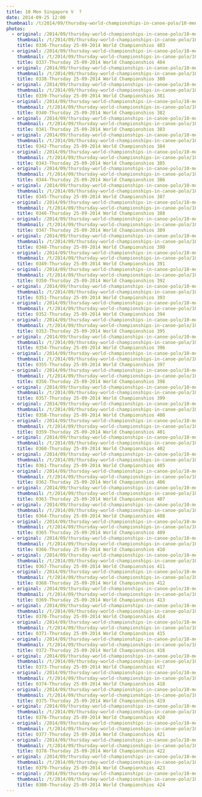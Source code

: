 ```yaml
---
title: 10 Men Singapore V  ?
date: 2014-09-25 12:00
thumbnail: /t/2014/09/thursday-world-championships-in-canoe-polo/10-men-singapore-v/0336-thursday-25-09-2014-world-championshios-403.jpg
photos:
  - original: /2014/09/thursday-world-championships-in-canoe-polo/10-men-singapore-v/0336-thursday-25-09-2014-world-championshios-403.jpg
    thumbnail: /t/2014/09/thursday-world-championships-in-canoe-polo/10-men-singapore-v/0336-thursday-25-09-2014-world-championshios-403.jpg
    title: 0336-Thursday 25-09-2014 World Championshios 403
  - original: /2014/09/thursday-world-championships-in-canoe-polo/10-men-singapore-v/0337-thursday-25-09-2014-world-championshios-404.jpg
    thumbnail: /t/2014/09/thursday-world-championships-in-canoe-polo/10-men-singapore-v/0337-thursday-25-09-2014-world-championshios-404.jpg
    title: 0337-Thursday 25-09-2014 World Championshios 404
  - original: /2014/09/thursday-world-championships-in-canoe-polo/10-men-singapore-v/0338-thursday-25-09-2014-world-championshios-380.jpg
    thumbnail: /t/2014/09/thursday-world-championships-in-canoe-polo/10-men-singapore-v/0338-thursday-25-09-2014-world-championshios-380.jpg
    title: 0338-Thursday 25-09-2014 World Championshios 380
  - original: /2014/09/thursday-world-championships-in-canoe-polo/10-men-singapore-v/0339-thursday-25-09-2014-world-championshios-381.jpg
    thumbnail: /t/2014/09/thursday-world-championships-in-canoe-polo/10-men-singapore-v/0339-thursday-25-09-2014-world-championshios-381.jpg
    title: 0339-Thursday 25-09-2014 World Championshios 381
  - original: /2014/09/thursday-world-championships-in-canoe-polo/10-men-singapore-v/0340-thursday-25-09-2014-world-championshios-382.jpg
    thumbnail: /t/2014/09/thursday-world-championships-in-canoe-polo/10-men-singapore-v/0340-thursday-25-09-2014-world-championshios-382.jpg
    title: 0340-Thursday 25-09-2014 World Championshios 382
  - original: /2014/09/thursday-world-championships-in-canoe-polo/10-men-singapore-v/0341-thursday-25-09-2014-world-championshios-383.jpg
    thumbnail: /t/2014/09/thursday-world-championships-in-canoe-polo/10-men-singapore-v/0341-thursday-25-09-2014-world-championshios-383.jpg
    title: 0341-Thursday 25-09-2014 World Championshios 383
  - original: /2014/09/thursday-world-championships-in-canoe-polo/10-men-singapore-v/0342-thursday-25-09-2014-world-championshios-384.jpg
    thumbnail: /t/2014/09/thursday-world-championships-in-canoe-polo/10-men-singapore-v/0342-thursday-25-09-2014-world-championshios-384.jpg
    title: 0342-Thursday 25-09-2014 World Championshios 384
  - original: /2014/09/thursday-world-championships-in-canoe-polo/10-men-singapore-v/0343-thursday-25-09-2014-world-championshios-385.jpg
    thumbnail: /t/2014/09/thursday-world-championships-in-canoe-polo/10-men-singapore-v/0343-thursday-25-09-2014-world-championshios-385.jpg
    title: 0343-Thursday 25-09-2014 World Championshios 385
  - original: /2014/09/thursday-world-championships-in-canoe-polo/10-men-singapore-v/0344-thursday-25-09-2014-world-championshios-386.jpg
    thumbnail: /t/2014/09/thursday-world-championships-in-canoe-polo/10-men-singapore-v/0344-thursday-25-09-2014-world-championshios-386.jpg
    title: 0344-Thursday 25-09-2014 World Championshios 386
  - original: /2014/09/thursday-world-championships-in-canoe-polo/10-men-singapore-v/0345-thursday-25-09-2014-world-championshios-387.jpg
    thumbnail: /t/2014/09/thursday-world-championships-in-canoe-polo/10-men-singapore-v/0345-thursday-25-09-2014-world-championshios-387.jpg
    title: 0345-Thursday 25-09-2014 World Championshios 387
  - original: /2014/09/thursday-world-championships-in-canoe-polo/10-men-singapore-v/0346-thursday-25-09-2014-world-championshios-388.jpg
    thumbnail: /t/2014/09/thursday-world-championships-in-canoe-polo/10-men-singapore-v/0346-thursday-25-09-2014-world-championshios-388.jpg
    title: 0346-Thursday 25-09-2014 World Championshios 388
  - original: /2014/09/thursday-world-championships-in-canoe-polo/10-men-singapore-v/0347-thursday-25-09-2014-world-championshios-389.jpg
    thumbnail: /t/2014/09/thursday-world-championships-in-canoe-polo/10-men-singapore-v/0347-thursday-25-09-2014-world-championshios-389.jpg
    title: 0347-Thursday 25-09-2014 World Championshios 389
  - original: /2014/09/thursday-world-championships-in-canoe-polo/10-men-singapore-v/0348-thursday-25-09-2014-world-championshios-390.jpg
    thumbnail: /t/2014/09/thursday-world-championships-in-canoe-polo/10-men-singapore-v/0348-thursday-25-09-2014-world-championshios-390.jpg
    title: 0348-Thursday 25-09-2014 World Championshios 390
  - original: /2014/09/thursday-world-championships-in-canoe-polo/10-men-singapore-v/0349-thursday-25-09-2014-world-championshios-391.jpg
    thumbnail: /t/2014/09/thursday-world-championships-in-canoe-polo/10-men-singapore-v/0349-thursday-25-09-2014-world-championshios-391.jpg
    title: 0349-Thursday 25-09-2014 World Championshios 391
  - original: /2014/09/thursday-world-championships-in-canoe-polo/10-men-singapore-v/0350-thursday-25-09-2014-world-championshios-392.jpg
    thumbnail: /t/2014/09/thursday-world-championships-in-canoe-polo/10-men-singapore-v/0350-thursday-25-09-2014-world-championshios-392.jpg
    title: 0350-Thursday 25-09-2014 World Championshios 392
  - original: /2014/09/thursday-world-championships-in-canoe-polo/10-men-singapore-v/0351-thursday-25-09-2014-world-championshios-393.jpg
    thumbnail: /t/2014/09/thursday-world-championships-in-canoe-polo/10-men-singapore-v/0351-thursday-25-09-2014-world-championshios-393.jpg
    title: 0351-Thursday 25-09-2014 World Championshios 393
  - original: /2014/09/thursday-world-championships-in-canoe-polo/10-men-singapore-v/0352-thursday-25-09-2014-world-championshios-394.jpg
    thumbnail: /t/2014/09/thursday-world-championships-in-canoe-polo/10-men-singapore-v/0352-thursday-25-09-2014-world-championshios-394.jpg
    title: 0352-Thursday 25-09-2014 World Championshios 394
  - original: /2014/09/thursday-world-championships-in-canoe-polo/10-men-singapore-v/0353-thursday-25-09-2014-world-championshios-395.jpg
    thumbnail: /t/2014/09/thursday-world-championships-in-canoe-polo/10-men-singapore-v/0353-thursday-25-09-2014-world-championshios-395.jpg
    title: 0353-Thursday 25-09-2014 World Championshios 395
  - original: /2014/09/thursday-world-championships-in-canoe-polo/10-men-singapore-v/0354-thursday-25-09-2014-world-championshios-396.jpg
    thumbnail: /t/2014/09/thursday-world-championships-in-canoe-polo/10-men-singapore-v/0354-thursday-25-09-2014-world-championshios-396.jpg
    title: 0354-Thursday 25-09-2014 World Championshios 396
  - original: /2014/09/thursday-world-championships-in-canoe-polo/10-men-singapore-v/0355-thursday-25-09-2014-world-championshios-397.jpg
    thumbnail: /t/2014/09/thursday-world-championships-in-canoe-polo/10-men-singapore-v/0355-thursday-25-09-2014-world-championshios-397.jpg
    title: 0355-Thursday 25-09-2014 World Championshios 397
  - original: /2014/09/thursday-world-championships-in-canoe-polo/10-men-singapore-v/0356-thursday-25-09-2014-world-championshios-398.jpg
    thumbnail: /t/2014/09/thursday-world-championships-in-canoe-polo/10-men-singapore-v/0356-thursday-25-09-2014-world-championshios-398.jpg
    title: 0356-Thursday 25-09-2014 World Championshios 398
  - original: /2014/09/thursday-world-championships-in-canoe-polo/10-men-singapore-v/0357-thursday-25-09-2014-world-championshios-399.jpg
    thumbnail: /t/2014/09/thursday-world-championships-in-canoe-polo/10-men-singapore-v/0357-thursday-25-09-2014-world-championshios-399.jpg
    title: 0357-Thursday 25-09-2014 World Championshios 399
  - original: /2014/09/thursday-world-championships-in-canoe-polo/10-men-singapore-v/0358-thursday-25-09-2014-world-championshios-400.jpg
    thumbnail: /t/2014/09/thursday-world-championships-in-canoe-polo/10-men-singapore-v/0358-thursday-25-09-2014-world-championshios-400.jpg
    title: 0358-Thursday 25-09-2014 World Championshios 400
  - original: /2014/09/thursday-world-championships-in-canoe-polo/10-men-singapore-v/0359-thursday-25-09-2014-world-championshios-401.jpg
    thumbnail: /t/2014/09/thursday-world-championships-in-canoe-polo/10-men-singapore-v/0359-thursday-25-09-2014-world-championshios-401.jpg
    title: 0359-Thursday 25-09-2014 World Championshios 401
  - original: /2014/09/thursday-world-championships-in-canoe-polo/10-men-singapore-v/0360-thursday-25-09-2014-world-championshios-402.jpg
    thumbnail: /t/2014/09/thursday-world-championships-in-canoe-polo/10-men-singapore-v/0360-thursday-25-09-2014-world-championshios-402.jpg
    title: 0360-Thursday 25-09-2014 World Championshios 402
  - original: /2014/09/thursday-world-championships-in-canoe-polo/10-men-singapore-v/0361-thursday-25-09-2014-world-championshios-405.jpg
    thumbnail: /t/2014/09/thursday-world-championships-in-canoe-polo/10-men-singapore-v/0361-thursday-25-09-2014-world-championshios-405.jpg
    title: 0361-Thursday 25-09-2014 World Championshios 405
  - original: /2014/09/thursday-world-championships-in-canoe-polo/10-men-singapore-v/0362-thursday-25-09-2014-world-championshios-406.jpg
    thumbnail: /t/2014/09/thursday-world-championships-in-canoe-polo/10-men-singapore-v/0362-thursday-25-09-2014-world-championshios-406.jpg
    title: 0362-Thursday 25-09-2014 World Championshios 406
  - original: /2014/09/thursday-world-championships-in-canoe-polo/10-men-singapore-v/0363-thursday-25-09-2014-world-championshios-407.jpg
    thumbnail: /t/2014/09/thursday-world-championships-in-canoe-polo/10-men-singapore-v/0363-thursday-25-09-2014-world-championshios-407.jpg
    title: 0363-Thursday 25-09-2014 World Championshios 407
  - original: /2014/09/thursday-world-championships-in-canoe-polo/10-men-singapore-v/0364-thursday-25-09-2014-world-championshios-408.jpg
    thumbnail: /t/2014/09/thursday-world-championships-in-canoe-polo/10-men-singapore-v/0364-thursday-25-09-2014-world-championshios-408.jpg
    title: 0364-Thursday 25-09-2014 World Championshios 408
  - original: /2014/09/thursday-world-championships-in-canoe-polo/10-men-singapore-v/0365-thursday-25-09-2014-world-championshios-409.jpg
    thumbnail: /t/2014/09/thursday-world-championships-in-canoe-polo/10-men-singapore-v/0365-thursday-25-09-2014-world-championshios-409.jpg
    title: 0365-Thursday 25-09-2014 World Championshios 409
  - original: /2014/09/thursday-world-championships-in-canoe-polo/10-men-singapore-v/0366-thursday-25-09-2014-world-championshios-410.jpg
    thumbnail: /t/2014/09/thursday-world-championships-in-canoe-polo/10-men-singapore-v/0366-thursday-25-09-2014-world-championshios-410.jpg
    title: 0366-Thursday 25-09-2014 World Championshios 410
  - original: /2014/09/thursday-world-championships-in-canoe-polo/10-men-singapore-v/0367-thursday-25-09-2014-world-championshios-411.jpg
    thumbnail: /t/2014/09/thursday-world-championships-in-canoe-polo/10-men-singapore-v/0367-thursday-25-09-2014-world-championshios-411.jpg
    title: 0367-Thursday 25-09-2014 World Championshios 411
  - original: /2014/09/thursday-world-championships-in-canoe-polo/10-men-singapore-v/0368-thursday-25-09-2014-world-championshios-412.jpg
    thumbnail: /t/2014/09/thursday-world-championships-in-canoe-polo/10-men-singapore-v/0368-thursday-25-09-2014-world-championshios-412.jpg
    title: 0368-Thursday 25-09-2014 World Championshios 412
  - original: /2014/09/thursday-world-championships-in-canoe-polo/10-men-singapore-v/0369-thursday-25-09-2014-world-championshios-413.jpg
    thumbnail: /t/2014/09/thursday-world-championships-in-canoe-polo/10-men-singapore-v/0369-thursday-25-09-2014-world-championshios-413.jpg
    title: 0369-Thursday 25-09-2014 World Championshios 413
  - original: /2014/09/thursday-world-championships-in-canoe-polo/10-men-singapore-v/0370-thursday-25-09-2014-world-championshios-414.jpg
    thumbnail: /t/2014/09/thursday-world-championships-in-canoe-polo/10-men-singapore-v/0370-thursday-25-09-2014-world-championshios-414.jpg
    title: 0370-Thursday 25-09-2014 World Championshios 414
  - original: /2014/09/thursday-world-championships-in-canoe-polo/10-men-singapore-v/0371-thursday-25-09-2014-world-championshios-415.jpg
    thumbnail: /t/2014/09/thursday-world-championships-in-canoe-polo/10-men-singapore-v/0371-thursday-25-09-2014-world-championshios-415.jpg
    title: 0371-Thursday 25-09-2014 World Championshios 415
  - original: /2014/09/thursday-world-championships-in-canoe-polo/10-men-singapore-v/0372-thursday-25-09-2014-world-championshios-416.jpg
    thumbnail: /t/2014/09/thursday-world-championships-in-canoe-polo/10-men-singapore-v/0372-thursday-25-09-2014-world-championshios-416.jpg
    title: 0372-Thursday 25-09-2014 World Championshios 416
  - original: /2014/09/thursday-world-championships-in-canoe-polo/10-men-singapore-v/0373-thursday-25-09-2014-world-championshios-417.jpg
    thumbnail: /t/2014/09/thursday-world-championships-in-canoe-polo/10-men-singapore-v/0373-thursday-25-09-2014-world-championshios-417.jpg
    title: 0373-Thursday 25-09-2014 World Championshios 417
  - original: /2014/09/thursday-world-championships-in-canoe-polo/10-men-singapore-v/0374-thursday-25-09-2014-world-championshios-418.jpg
    thumbnail: /t/2014/09/thursday-world-championships-in-canoe-polo/10-men-singapore-v/0374-thursday-25-09-2014-world-championshios-418.jpg
    title: 0374-Thursday 25-09-2014 World Championshios 418
  - original: /2014/09/thursday-world-championships-in-canoe-polo/10-men-singapore-v/0375-thursday-25-09-2014-world-championshios-419.jpg
    thumbnail: /t/2014/09/thursday-world-championships-in-canoe-polo/10-men-singapore-v/0375-thursday-25-09-2014-world-championshios-419.jpg
    title: 0375-Thursday 25-09-2014 World Championshios 419
  - original: /2014/09/thursday-world-championships-in-canoe-polo/10-men-singapore-v/0376-thursday-25-09-2014-world-championshios-420.jpg
    thumbnail: /t/2014/09/thursday-world-championships-in-canoe-polo/10-men-singapore-v/0376-thursday-25-09-2014-world-championshios-420.jpg
    title: 0376-Thursday 25-09-2014 World Championshios 420
  - original: /2014/09/thursday-world-championships-in-canoe-polo/10-men-singapore-v/0377-thursday-25-09-2014-world-championshios-421.jpg
    thumbnail: /t/2014/09/thursday-world-championships-in-canoe-polo/10-men-singapore-v/0377-thursday-25-09-2014-world-championshios-421.jpg
    title: 0377-Thursday 25-09-2014 World Championshios 421
  - original: /2014/09/thursday-world-championships-in-canoe-polo/10-men-singapore-v/0378-thursday-25-09-2014-world-championshios-422.jpg
    thumbnail: /t/2014/09/thursday-world-championships-in-canoe-polo/10-men-singapore-v/0378-thursday-25-09-2014-world-championshios-422.jpg
    title: 0378-Thursday 25-09-2014 World Championshios 422
  - original: /2014/09/thursday-world-championships-in-canoe-polo/10-men-singapore-v/0379-thursday-25-09-2014-world-championshios-423.jpg
    thumbnail: /t/2014/09/thursday-world-championships-in-canoe-polo/10-men-singapore-v/0379-thursday-25-09-2014-world-championshios-423.jpg
    title: 0379-Thursday 25-09-2014 World Championshios 423
  - original: /2014/09/thursday-world-championships-in-canoe-polo/10-men-singapore-v/0380-thursday-25-09-2014-world-championshios-424.jpg
    thumbnail: /t/2014/09/thursday-world-championships-in-canoe-polo/10-men-singapore-v/0380-thursday-25-09-2014-world-championshios-424.jpg
    title: 0380-Thursday 25-09-2014 World Championshios 424
---
```

